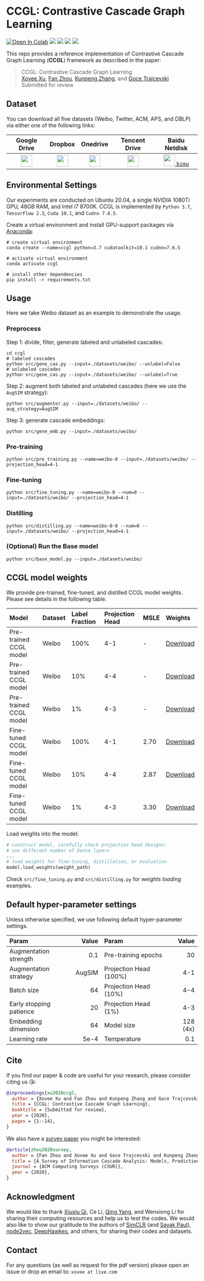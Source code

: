 # CCGL: Contrastive Cascade Graph Learning

[![Open In Colab](./.assets/colab-badge.svg)](https://colab.research.google.com/drive/1-ZXVIWdEvN8rDSa2i5OrV9Ov5nw63we9?usp=sharing)
![](https://img.shields.io/badge/python-3.7-green)
![](https://img.shields.io/badge/tensorflow-2.3-green)
![](https://img.shields.io/badge/cudatoolkit-10.1-green)
![](https://img.shields.io/badge/cudnn-7.6.5-green)

This repo provides a reference implementation of Contrastive Cascade Graph Learning (**CCGL**) framework as described in the paper:

> CCGL: Contrastive Cascade Graph Learning   
> [Xovee Xu](https://xovee.cn), [Fan Zhou](https://dblp.org/pid/63/3122-2.html), [Kunpeng Zhang](http://www.terpconnect.umd.edu/~kpzhang/), and [Goce Trajcevski](https://dblp.org/pid/66/974.html)  
> Submitted for review  


## Dataset

You can download all five datasets (Weibo, Twitter, ACM, APS, and DBLP) via either one of the following links:

Google Drive|Dropbox|Onedrive|Tencent Drive|Baidu Netdisk
:---:|:---:|:---:|:---:|:---:
<a href='https://drive.google.com/file/d/1wmUa7hvJlF5oCLVJ72OgyKnVkHZJX8jX/view?usp=sharing' target='_black'><img src='./.assets/200px-Google_Drive_logo.png' height=30px>|<a href='https://www.dropbox.com/s/0kadkjyuwffcuw2/datasets.zip?dl=0' target='_black'><img src='./.assets/140px-Microsoft_Office_OneDrive_(2018–present).png' height=30px></a>|<a href='https://1drv.ms/u/s!AsVLooK4NjBruTngZWgx1p0psD1k?e=5iMcVB' target='_black'><img src='.assets/dropbox.png' height=30px></a>|<a href='https://share.weiyun.com/QNJNLAyV' target='_black'><img src='./.assets/tencent-drive-logo.jpg' height=30px></a>|<a href='https://pan.baidu.com/s/1Qape-E7lF06lqxJgGtzABw' target='_black'><img src='./.assets/baidu-netdisk.jpg' height=30px> `bimu`</a>


## Environmental Settings

Our experiments are conducted on Ubuntu 20.04, a single NVIDIA 1080Ti GPU, 48GB RAM, and Intel i7 8700K. CCGL is implemented by `Python 3.7`, `TensorFlow 2.3`, `Cuda 10.1`, and `Cudnn 7.6.5`.

Create a virtual environment and install GPU-support packages via [Anaconda](https://www.anaconda.com/):
```shell
# create virtual environment
conda create --name=ccgl python=3.7 cudatoolkit=10.1 cudnn=7.6.5

# activate virtual environment
conda activate ccgl

# install other dependencies
pip install -r requirements.txt
```

## Usage

Here we take Weibo dataset as an example to demonstrate the usage.

### Preprocess

Step 1: divide, filter, generate labeled and unlabeled cascades:
```shell
cd ccgl
# labeled cascades
python src/gene_cas.py --input=./datasets/weibo/ --unlabel=False
# unlabeled cascades
python src/gene_cas.py --input=./datasets/weibo/ --unlabel=True
```

Step 2: augment both labeled and unlabeled cascades (here we use the `AugSIM` strategy):
```shell
python src/augmentor.py --input=./datasets/weibo/ --aug_strategy=AugSIM
```

Step 3: generate cascade embeddings:
```shell
python src/gene_emb.py --input=./datasets/weibo/ 
```

### Pre-training

```shell
python src/pre_training.py --name=weibo-0 --input=./datasets/weibo/ --projection_head=4-1
```

### Fine-tuning

```shell
python src/fine_tuning.py --name=weibo-0 --num=0 --input=./datasets/weibo/ --projection_head=4-1
```

### Distilling

```shell
python src/distilling.py --name=weibo-0-0 --num=0 --input=./datasets/weibo/ --projection_head=4-1
```


### (Optional) Run the Base model

```shell
python src/base_model.py --input=./datasets/weibo/ 
```

## CCGL model weights

We provide pre-trained, fine-tuned, and distilled CCGL model weights. Please see details in the following table. 

Model|Dataset|Label Fraction|Projection Head|MSLE|Weights
:---|:---|:---|:---|:---|:---
Pre-trained CCGL model|Weibo|100%|4-1|-|[Download](./results/pre_training_weight/weibo-100.h5)
Pre-trained CCGL model|Weibo|10%|4-4|-|[Download](./results/pre_training_weight/weibo-10.h5)
Pre-trained CCGL model|Weibo|1%|4-3|-|[Download](./results/pre_training_weight/weibo-1.h5)
Fine-tuned CCGL model|Weibo|100%|4-1|2.70|[Download](./results/fine_tuning_weight/weibo-100-0.h5)
Fine-tuned CCGL model|Weibo|10%|4-4|2.87|[Download](./results/fine_tuning_weight/weibo-10-0.h5)
Fine-tuned CCGL model|Weibo|1%|4-3|3.30|[Download](./results/fine_tuning_weight/weibo-1-0.h5)

Load weights into the model:
```python
# construct model, carefully check projection head designs:
# use different number of Dense layers
...
# load weights for fine-tuning, distillation, or evaluation
model.load_weights(weight_path)
```
Check `src/fine_tuning.py` and `src/distilling.py` for *weights loading* examples.

## Default hyper-parameter settings

Unless otherwise specified, we use following default hyper-parameter settings.

Param|Value|Param|Value
:---|---:|:---|---:
Augmentation strength|0.1|Pre-training epochs|30
Augmentation strategy|AugSIM|Projection Head (100%)|4-1
Batch size|64|Projection Head (10%)|4-4
Early stopping patience|20|Projection Head (1%)|4-3
Embedding dimension|64|Model size|128 (4x)
Learning rate|5e-4|Temperature|0.1

## Cite

If you find our paper & code are useful for your research, please consider citing us 😘:

```bibtex
@inproceedings{xu2020ccgl, 
  author = {Xovee Xu and Fan Zhou and Kunpeng Zhang and Goce Trajcevski}, 
  title = {CCGL: Contrastive Cascade Graph Learning}, 
  booktitle = {Submitted for review},
  year = {2020},
  pages = {1--14},
}
```

We also have a [survey paper](https://arxiv.org/abs/2005.11041) you might be interested:

```bibtex
@article{zhou2020survey,
  author = {Fan Zhou and Xovee Xu and Goce Trajcevski and Kunpeng Zhang}, 
  title = {A Survey of Information Cascade Analysis: Models, Predictions and Recent Advances}, 
  journal = {ACM Computing Surveys (CSUR)}, 
  year = {2020},
}
```

## Acknowledgment

We would like to thank [Xiuxiu Qi](https://qhemu.github.io/xiuxiuqi/), Ce Li, [Qing Yang](https://www.linkedin.com/in/庆-杨-43ba1a142), and Wenxiong Li for sharing their computing resources and help us to test the codes. We would also like to show our gratitude to the authors of [SimCLR](https://github.com/google-research/simclr) (and [Sayak Paul](https://github.com/sayakpaul)), [node2vec](https://github.com/eliorc/node2vec), [DeepHawkes](https://github.com/CaoQi92/DeepHawkes), and others, for sharing their codes and datasets. 

## Contact

For any questions (as well as request for the pdf version) please open an issue or drop an email to: `xovee at live.com`
